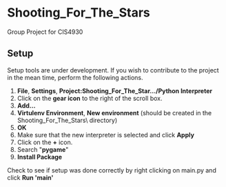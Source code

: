 # Shooting_For_The_Stars

Group Project for CIS4930

## Setup

Setup tools are under development. If you wish to contribute to the project in the mean time, perform the following actions.

1. **File**, **Settings**, **Project:Shooting_For_The_Star.../Python Interpreter**
2. Click on the **gear icon** to the right of the scroll box.
3. **Add...**
4. **Virtulenv Environment**, **New environment** (should be created in the Shooting_For_The_Stars\ directory)
5. **OK**
6. Make sure that the new interpreter is selected and click **Apply**
7. Click on the **+** icon.
8. Search "**pygame**"
9. **Install Package**

Check to see if setup was done correctly by right clicking on main.py and click **Run 'main'**

